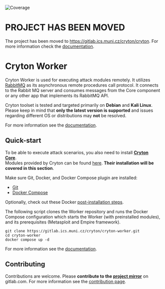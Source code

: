 ![Coverage](https://gitlab.ics.muni.cz/cryton/cryton-worker/badges/master/coverage.svg)

[//]: # (TODO: add badges for python versions, black, pylint, flake8, unit tests, integration tests)

# PROJECT HAS BEEN MOVED
The project has been moved to https://gitlab.ics.muni.cz/cryton/cryton. For more information check the [documentation](https://cryton.gitlab-pages.ics.muni.cz/).

# Cryton Worker
Cryton Worker is used for executing attack modules remotely. It utilizes [RabbitMQ](https://www.rabbitmq.com/) 
as its asynchronous remote procedures call protocol. It connects to the Rabbit MQ server and consumes messages from 
the Core component or any other app that implements its RabbitMQ API.

Cryton toolset is tested and targeted primarily on **Debian** and **Kali Linux**. Please keep in mind that **only 
the latest version is supported** and issues regarding different OS or distributions may **not** be resolved.

For more information see the [documentation](https://cryton.gitlab-pages.ics.muni.cz/cryton-documentation/latest/components/worker/).

## Quick-start
To be able to execute attack scenarios, you also need to install **[Cryton Core](https://gitlab.ics.muni.cz/cryton/cryton-core)**.  
Modules provided by Cryton can be found [here](https://gitlab.ics.muni.cz/cryton/cryton-modules). **Their installation will
be covered in this section**.

Make sure Git, Docker, and Docker Compose plugin are installed:
- [Git](https://git-scm.com/)
- [Docker Compose](https://docs.docker.com/compose/install/)

Optionally, check out these Docker [post-installation steps](https://docs.docker.com/engine/install/linux-postinstall/).

The following script clones the Worker repository and runs the Docker Compose configuration which starts 
the Worker (with preinstalled modules), and its prerequisites (Metasploit and Empire framework).
```shell
git clone https://gitlab.ics.muni.cz/cryton/cryton-worker.git
cd cryton-worker
docker compose up -d
```

For more information see the [documentation](https://cryton.gitlab-pages.ics.muni.cz/cryton-documentation/latest/components/worker/).

## Contributing
Contributions are welcome. Please **contribute to the [project mirror](https://gitlab.com/cryton-toolset/cryton-worker)** on gitlab.com.
For more information see the [contribution page](https://cryton.gitlab-pages.ics.muni.cz/cryton-documentation/latest/contribution-guide/).
